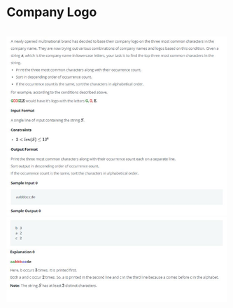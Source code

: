# Company Logo<h1>
![Image of QuestionPart1](https://github.com/anupama706/HackerRankPython/blob/master/capture1.png)
![Image of QuestionPart2](https://github.com/anupama706/HackerRankPython/blob/master/Capture2.png)
